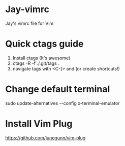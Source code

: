 # Jay-vimrc
Jay's vimrc file for Vim

# Quick ctags guide
1. Install ctags (It's awesome)
2. ctags -R -f ./.git/tags .
3. navigate tags with <C-]> and <C-t> (or create shortcuts!)
  
# Change default terminal
sudo update-alternatives --config x-terminal-emulator

# Install Vim Plug 
https://github.com/junegunn/vim-plug
